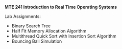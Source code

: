 **MTE 241 Introduction to Real Time Operating Systems**

Lab Assignments:

- Binary Search Tree
- Half Fit Memory Allocation Algorithm
- Multithread Quick Sort with Insertion Sort Algorithm
- Bouncing Ball Simulation
